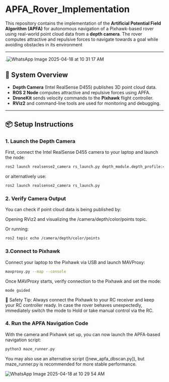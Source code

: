 # APFA_Rover_Implementation

This repository contains the implementation of the **Artificial Potential Field Algorithm (APFA)** for autonomous navigation of a Pixhawk-based rover using real-world point cloud data from a **depth camera**. The rover computes attractive and repulsive forces to navigate towards a goal while avoiding obstacles in its environment

---
.![WhatsApp Image 2025-04-18 at 10 31 17 AM](https://github.com/user-attachments/assets/9b8765f8-145c-4376-8b01-4ebb9c3b3a19)

## 🚀 System Overview

- **Depth Camera** (Intel RealSense D455) publishes 3D point cloud data.
- **ROS 2 Node** computes attractive and repulsive forces using APFA.
- **DroneKit** sends velocity commands to the **Pixhawk** flight controller.
- **RViz2** and command-line tools are used for monitoring and debugging.

---

## 📦 Setup Instructions

### 1. **Launch the Depth Camera**

First, connect the Intel RealSense D455 camera to your laptop and launch the node:

```bash
ros2 launch realsense2_camera rs_launch.py depth_module.depth_profile:=1280x720x30 pointcloud.enable:=true
```
or alternatively use:

```bash
ros2 launch realsense2_camera rs_launch.py
```
### 2. **Verify Camera Output**
You can check if point cloud data is being published by:

Opening RViz2 and visualizing the /camera/depth/color/points topic.

Or running:

```bash
ros2 topic echo /camera/depth/color/points
```
### 3.**Connect to Pixhawk**
Connect your laptop to the Pixhawk via USB and launch MAVProxy:

```bash
mavproxy.py --map --console
```
Once MAVProxy starts, verify connection to the Pixhawk and set the mode:
```bah
mode guided
 ```
🔐 Safety Tip: Always connect the Pixhawk to your RC receiver and keep your RC controller ready. In case the rover behaves unexpectedly, immediately switch the mode to Hold or take manual control via the RC.

### 4. **Run the APFA Navigation Code**
With the camera and Pixhawk set up, you can now launch the APFA-based navigation script:
```bash
python3 maze_runner.py
```
You may also use an alternative script ([new_apfa_dbscan.py]), but maze_runner.py is recommended for more stable performance.

![WhatsApp Image 2025-04-18 at 10 29 54 AM](https://github.com/user-attachments/assets/ff128e7c-db9c-4ddf-8883-dcc09375bb46)

